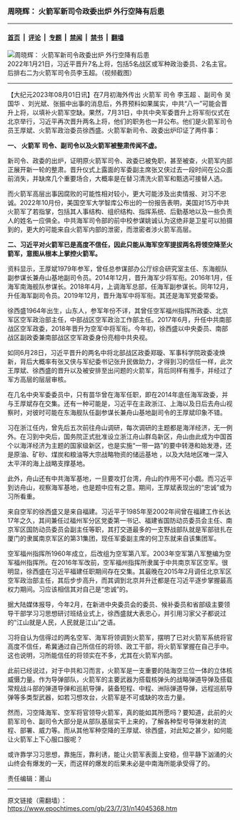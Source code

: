 ### 周晓辉： 火箭军新司令政委出炉 外行空降有后患

---

#### [首页](../../../..?n14045368) &nbsp;|&nbsp; [评论](../../../../../epoch-comment?n14045368) &nbsp;|&nbsp; [专题](../../../../../epoch-special?n14045368) &nbsp;|&nbsp; [禁闻](../../../../../epoch-news?n14045368) &nbsp;|&nbsp; [禁书](../../../../../books?n14045368) &nbsp;|&nbsp; [翻墙](https://github.com/gfw-breaker/nogfw/blob/master/README.md?n14045368)


<div><img alt="周晓辉： 火箭军新司令政委出炉 外行空降有后患" class="attachment-djy_600_400 size-djy_600_400 wp-post-image" src="https://i.epochtimes.com/assets/uploads/2022/01/id13521304-Xi-Jinping-promote-military-officers_20220121-600x400.jpg"/>
<div class="caption">
 2022年1月21日，习近平晋升7名上将，包括5名战区或军种政治委员、2名主官。后排右二为火箭军司令员李玉超。（视频截图）
</div></div><hr/><div class="post_content" id="artbody" itemprop="articleBody">
 <!-- article content begin -->
 <p>
  【大纪元2023年08月01日讯】在7月初海外传出
  <ok href="https://www.epochtimes.com/gb/tag/%E7%81%AB%E7%AE%AD%E5%86%9B.html">
   火箭军
  </ok>
  司令
  <ok href="https://www.epochtimes.com/gb/tag/%E6%9D%8E%E7%8E%89%E8%B6%85.html">
   李玉超
  </ok>
  、副司令
  <ok href="https://www.epochtimes.com/gb/tag/%E5%90%B4%E5%9B%BD%E5%8D%8E.html">
   吴国华
  </ok>
  、刘光斌、张振中出事的消息后，外界预料如果属实，中共“八一”可能会晋升上将，以填补火箭军空缺。果然，7月31日，中共中央军委晋升上将军衔仪式在北京举行，习近平再次晋升两名上将，他们的职务也一并公布。他们是火箭军司令员王厚斌、火箭军政治委员徐西盛。火箭军新司令、政委出炉印证了两件事：
 </p>
 <p>
  <strong>
   一、
   <ok href="https://www.epochtimes.com/gb/tag/%E7%81%AB%E7%AE%AD%E5%86%9B.html">
    火箭军
   </ok>
   司令、副司令以及火箭军被整肃传闻不虚。
  </strong>
 </p>
 <p>
  新司令、政委的出炉，证明原火箭军司令、政委已被免职，甚至被查，火箭军内部正展开新一轮的整肃。晋升仪式上露面的军委副主席张又侠过去一段时间在公众面前消失，并缺席几个重要场合，大概率是在替习清洗火箭军和甄选可接替人选。
 </p>
 <p>
  而火箭军高层出事因腐败的可能性相对较小，更大可能涉及出卖情报、对习不忠诚。2022年10月份，美国空军大学智库公布出的一份报告表明，美国对15万中共火箭军了若指掌，包括其人事结构、组织结构、指挥系统、后勤基地以及一些负责人的姓名一应俱全。中共海军司令部的前中校参谋姚诚认为这绝非是卫星可以拍摄到的，更大的可能来自火箭军内部的泄密，而泄密者涉火箭军高层。
 </p>
 <p>
  <strong>
   二、习近平对火箭军已是高度不信任，因此只能从海军空军提拔两名将领空降至火箭军，意图从根本上掌控火箭军。
  </strong>
 </p>
 <p>
  资料显示，王厚斌1979年参军，曾任总参谋部办公厅综合研究室主任、东海舰队副参谋长兼舟山基地副司令员。2014年12月，晋升海军少将军衔。2016年1月，任海军南海舰队参谋长。2018年4月，上调海军总部，任海军副参谋长。同年12月，升任海军副司令员。2019年12月，晋升海军中将军衔。其还是海军党委常委。
 </p>
 <p>
  徐西盛1964年出生，山东人，参军年份不详，其曾任空军福州指挥所政委、北京军区空军政治部主任，中部战区空军政治工作部主任。2017年6月，升任中共南部战区空军政委，2018年晋升为空军中将军衔。今年初，徐西盛以中央委员、南部战区副政委兼南部战区空军政委身份亮相中共央视。
 </p>
 <p>
  如同6月28日，习近平晋升的两名中将北部战区政委郑璇、军事科学院政委凌焕新，背后大概率有张又侠与军纪委书记张升民做助力，才得到习的信任一样，此次王厚斌、徐西盛的晋升以及被安排至出问题的火箭军，背后同样有推手，并经过了军方高层的层层审核。
 </p>
 <p>
  在几名中央军委委员中，只有苗华曾在海军任职，即在2014年底任海军政委，并与王厚斌存在交集。还有一种可能是，习近平在主政浙江、上海以及日后去舟山视察时，对彼时可能在东海舰队任副参谋长兼舟山基地副司令的王厚斌印象不错。
 </p>
 <p>
  习在浙江任内，曾先后五次前往舟山调研，每次调研的主题都是海洋经济，无一例外。在习到中央后，国务院正式批准设立浙江舟山群岛新区，舟山由此成为中国首个以海洋经济为主题的国家级新区，也是实施“一带一路”的要中转港和始发港，还是原油、矿砂、煤炭和粮油等大宗战略物资的储运基地 ，以及大陆地区唯一深入太平洋的海上战略支撑基地。
 </p>
 <p>
  此外，舟山还有中共海军基地，一旦要攻打台湾，舟山的作用不可小觑。而习近平到访舟山，视察海军基地，也是题中应有之意。期间，王厚斌表现出的“忠诚”或为习所看重。
 </p>
 <p>
  来自空军的徐西盛又是来自福建。习近平于1985年至2002年间曾在福建工作长达17年之久，其间兼任过福州军分区党委第一书记、福建省国防动员委员会主任、南京军区国防动员委员会副主任等职，其打交道最多的一支野战部队就是军部驻扎在厦门的隶属南京军区的第31集团，现任军委副主席的何卫东就来自该集团军。
 </p>
 <p>
  空军福州指挥所1960年成立，后改组为空军第八军。2003年空军第八军整编为空军福州指挥所。在2016年军改前，空军福州指挥所隶属于中共南京军区空军。很明显，徐西盛在习近平福建任职期间存在交集。其最晚在2015年2月调任北京军区空军政治部主任，其后步步高升，而其调到北京并升迁都是在习近平逐步掌握最高权力期间。习应该相信其对自己是“忠诚”的。
 </p>
 <p>
  据大陆媒体报导，今年2月，在新进中央委员会的委员、候补委员和省部级主要领导干部学习习思想研讨班结业式上，徐西盛就大表忠心，并引用习家父子都说过的“江山就是人民，人民就是江山”之语。
 </p>
 <p>
  习将自认为信得过的两名空军、海军将领调到火箭军，摆明了已对火箭军系统将官高度不信任，希冀通过自己所信任的将领、政工干部，将火箭军掌握在自己手中。这也说明，习所能信任的将领实在不多，尤其在火箭军内部。
 </p>
 <p>
  此前已经说过，对于中共和习而言，火箭军是一支重要的陆海空三位一体的立体核威慑力量。作为导弹部队，火箭军的主要武器为搭载核弹头的战略弹道导弹及搭载常规战斗部的弹道导弹和巡航导弹，装备短程、中程、洲际弹道导弹，远程巡航导弹等多类型武器，如若习想攻台，火箭军是不可或缺的攻击力量。
 </p>
 <p>
  然而，习空降海军、空军将官领导火箭军，真的能如其所愿吗？要知道，此前的火箭军司令、副司令大部分是从部队基层实干上来的，了解各种型号导弹发射的流程、部署、威力等。而从其他军种空降的王厚斌、徐西盛，对此知之甚少，如何能让火箭军上下心服口服呢？
 </p>
 <p>
  或许靠学习习思想，靠施压，靠利诱，能让火箭军表面上安稳，但平静下汹涌的火山终会有爆发的一天，而这样的爆发的后果未必是中南海所能承受得了的。
 </p>
 <p>
  责任编辑：莆山
 </p>
 <!-- article content end -->
 <div id="below_article_ad">
 </div>
</div>


---

原文链接（需翻墙）：https://www.epochtimes.com/gb/23/7/31/n14045368.htm